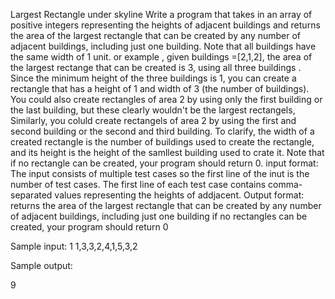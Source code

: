 Largest Rectangle under skyline
Write a program that takes in an array of positive integers representing the heights of adjacent buildings and
returns the area of the largest rectangle that can be created by any number of adjacent buildings, including just one building. Note that all buildings have the same width of 1 unit.
or example , given buildings =[2,1,2], the area of the largest rectange that can be created is 3, using all three buildings . Since the minimum height of the three buildings is 1, you can create a rectangle that has a height of 1 and width of 3 (the number of buildings). You could also create rectangles of area 2 by using only the first building or the last building, but these clearly wouldn't be the largest rectangels, Similarly, you coluld create rectangels of area 2 by using the first and second building or the second and third building.
To clarify, the width of a created rectangle is the number of buildings used to create the rectangle, and its height is the height of the samllest building used to crate it.
Note that if no rectangle can be created, your program should return 0.
input format:
The input consists of multiple test cases so the first line of the inut is the number of test cases.
The first line of each test case contains comma-separated values representing the heights of addjacent.
Output format:
returns the area of the largest rectangle that can be created by any number of adjacent buildings, including just one building if no rectangles can be created, your program should return 0

Sample input:
1
1,3,3,2,4,1,5,3,2

Sample output:

9
